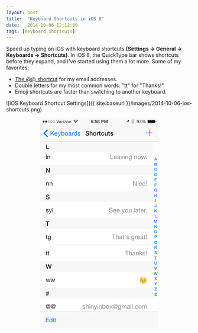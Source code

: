 ```yaml
---
layout: post
title:  "Keyboard Shortcuts in iOS 8"
date:   2014-10-06 12:12:00
tags: [Keyboard Shortcuts]
---
```

Speed up typing on iOS with keyboard shortcuts **(Settings → General → Keyboards → Shortcuts)**. In iOS 8, the QuickType bar shows shortcuts before they expand, and I've started using them a lot more. Some of my favorites:

* [The @@ shortcut](http://rocketink.net/2014/09/ios-@@-shortcut.html) for my email addresses.
* Double letters for my most common words: "tt" for "Thanks!"
* Emoji shortcuts are faster than switching to another keyboard.
 
 ![iOS Keyboard Shortcut Settings]({{ site.baseurl }}/images/2014-10-06-ios-shortcuts.png)
 
 <p style="text-align: center;"><img src="/images/2014-10-06-ios-shortcuts.png" alt="iOS Keyboard Shortcut Settings" /></p>